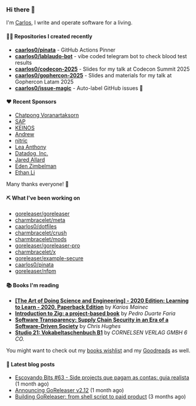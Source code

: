 ### Hi there 👋

I'm [Carlos](https://caarlos0.dev), I write and operate software for a living.

#### 👨‍💻 Repositories I created recently
- **[caarlos0/pinata](https://github.com/caarlos0/pinata)** - GitHub Actions Pinner
- **[caarlos0/lablaudo-bot](https://github.com/caarlos0/lablaudo-bot)** - vibe coded telegram bot to check blood test results
- **[caarlos0/codecon-2025](https://github.com/caarlos0/codecon-2025)** - Slides for my talk at Codecon Summit 2025
- **[caarlos0/gophercon-2025](https://github.com/caarlos0/gophercon-2025)** - Slides and materials for my talk at Gophercon Latam 2025
- **[caarlos0/issue-magic](https://github.com/caarlos0/issue-magic)** - Auto-label GitHub issues 🦀


#### ❤️ Recent Sponsors
- [Chatpong Voranartaksorn](https://github.com/psychvc)
- [SAP](https://github.com/SAP)
- [KEINOS](https://github.com/KEINOS)
- [Andrew](https://github.com/wobondar)
- [nitric](https://github.com/nitrictech)
- [Lea Anthony](https://github.com/leaanthony)
- [Datadog, Inc.](https://github.com/DataDog)
- [Jared Allard](https://github.com/jaredallard)
- [Eden Zimbelman](https://github.com/zimeg)
- [Ethan Li](https://github.com/ethanjli)

Many thanks everyone! 🙏

#### ⛏️ What I've been working on

- [goreleaser/goreleaser](https://github.com/goreleaser/goreleaser)
- [charmbracelet/meta](https://github.com/charmbracelet/meta)
- [caarlos0/dotfiles](https://github.com/caarlos0/dotfiles)
- [charmbracelet/crush](https://github.com/charmbracelet/crush)
- [charmbracelet/mods](https://github.com/charmbracelet/mods)
- [goreleaser/goreleaser-pro](https://github.com/goreleaser/goreleaser-pro)
- [charmbracelet/x](https://github.com/charmbracelet/x)
- [goreleaser/example-secure](https://github.com/goreleaser/example-secure)
- [caarlos0/pinata](https://github.com/caarlos0/pinata)
- [goreleaser/nfpm](https://github.com/goreleaser/nfpm)

#### 📚 Books I'm reading
- **[[The Art of Doing Science and Engineering] - 2020 Edition: Learning to Learn - 2020, Paperback Edition](https://www.goodreads.com/book/show/155968362-the-art-of-doing-science-and-engineering---2020-edition)** by _Karios Mainec_
- **[Introduction to Zig: a project-based book](https://www.goodreads.com/book/show/220362789-introduction-to-zig)** by _Pedro Duarte Faria_
- **[Software Transparency: Supply Chain Security in an Era of a Software-Driven Society](https://www.goodreads.com/book/show/78919033-software-transparency)** by _Chris Hughes_
- **[Studio 21: Vokabeltaschenbuch B1](https://www.goodreads.com/book/show/51094341-studio-21)** by _CORNELSEN VERLAG GMBH 6 CO._

You might want to check out my
[books wishlist](https://www.amazon.com.br/hz/wishlist/ls/EB8P7VS717SV)
and my [Goodreads](https://www.goodreads.com/user/show/51005066-carlos-becker)
as well.

#### 📄 Latest blog posts
- [Escovando Bits #63 - Side projects que pagam as contas: guia realista](https://carlosbecker.com/posts/escovando-bits-63/) (1 month ago)
- [Announcing GoReleaser v2.12](https://carlosbecker.com/posts/goreleaser-v2.12/) (1 month ago)
- [Building GoReleaser: from shell script to paid product](https://carlosbecker.com/posts/building-goreleaser/) (3 months ago)
